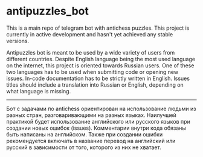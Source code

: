 # antipuzzles_bot

This is a main repo of telegram bot with antichess puzzles. This project is currently in active development and hasn't yet achieved any stable versions.

Antipuzzles bot is meant to be used by a wide variety of users from different countries. Despite English language being the most used language on the internet, this project is oriented towards Russian users. One of these two languages has to be used when submitting code or opening new issues. In-code documentation has to be strictly written in English. Issues titles should include a translation into Russian or English, depending on what language is missing. 

---

Бот с задачами по antichess ориентирован на использование людьми из разных стран, разговаривающими на разных языках. Наилучшей практикой будет использование английского или русского языков при создании новых ошибок (issues). Комментарии внутри кода обязаны быть написаны на английском. Также при создании ошибки рекомендуется включать в название перевод на английский или русский в зависимости от того, которого из них не хватает.
